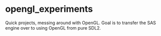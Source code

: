 # opengl_experiments

Quick projects, messing around with OpenGL. Goal is to transfer the SAS engine over to using OpenGL from pure SDL2.

